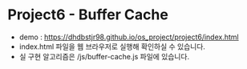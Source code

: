 # Project6 - Buffer Cache

- demo : https://dhdbstjr98.github.io/os_project/project6/index.html
- index.html 파일을 웹 브라우저로 실행해 확인하실 수 있습니다.
- 실 구현 알고리즘은 /js/buffer-cache.js 파일에 있습니다.
